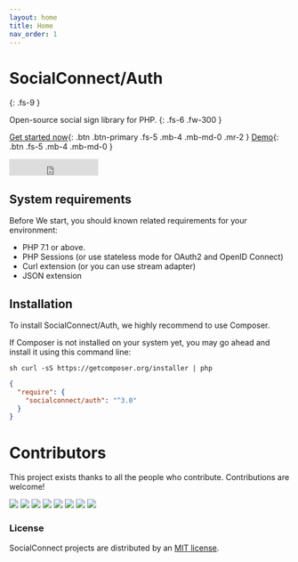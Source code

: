 ```yaml
---
layout: home
title: Home
nav_order: 1
---
```


# SocialConnect/Auth
{: .fs-9 }

Open-source social sign library for PHP.
{: .fs-6 .fw-300 }

[Get started now](#getting-started){: .btn .btn-primary .fs-5 .mb-4 .mb-md-0 .mr-2 } [Demo](https://sc.lowl.io/){: .btn .fs-5 .mb-4 .mb-md-0 } 
<iframe src="https://ghbtns.com/github-btn.html?user=socialconnect&repo=auth&type=star&count=true&size=large" frameborder="0" scrolling="0" width="160px" height="30px"></iframe>

## System requirements

Before We start, you should known related requirements for your environment:

- PHP 7.1 or above.
- PHP Sessions (or use stateless mode for OAuth2 and OpenID Connect)
- Curl extension (or you can use stream adapter)
- JSON extension

## Installation

To install SocialConnect/Auth, we highly recommend to use Composer.

If Composer is not installed on your system yet, you may go ahead and install it using this command line:

```
sh curl -sS https://getcomposer.org/installer | php
```

```json
{
  "require": {
    "socialconnect/auth": "^3.0"
  }
}
```

Contributors
============

This project exists thanks to all the people who contribute. Contributions are welcome!

[![](https://sourcerer.io/fame/ovr/SocialConnect/auth/images/0)](https://sourcerer.io/fame/ovr/SocialConnect/auth/links/0)
[![](https://sourcerer.io/fame/ovr/SocialConnect/auth/images/1)](https://sourcerer.io/fame/ovr/SocialConnect/auth/links/1)
[![](https://sourcerer.io/fame/ovr/SocialConnect/auth/images/2)](https://sourcerer.io/fame/ovr/SocialConnect/auth/links/2)
[![](https://sourcerer.io/fame/ovr/SocialConnect/auth/images/3)](https://sourcerer.io/fame/ovr/SocialConnect/auth/links/3)
[![](https://sourcerer.io/fame/ovr/SocialConnect/auth/images/4)](https://sourcerer.io/fame/ovr/SocialConnect/auth/links/4)
[![](https://sourcerer.io/fame/ovr/SocialConnect/auth/images/5)](https://sourcerer.io/fame/ovr/SocialConnect/auth/links/5)
[![](https://sourcerer.io/fame/ovr/SocialConnect/auth/images/6)](https://sourcerer.io/fame/ovr/SocialConnect/auth/links/6)
[![](https://sourcerer.io/fame/ovr/SocialConnect/auth/images/7)](https://sourcerer.io/fame/ovr/SocialConnect/auth/links/7)

### License

SocialConnect projects are distributed by an [MIT license](https://github.com/socialconnect/auth/tree/master/LICENSE).
